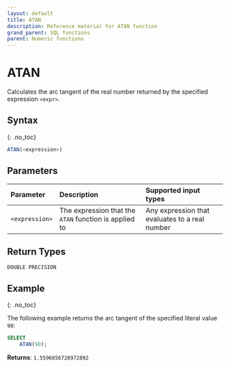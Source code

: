 ```yaml
---
layout: default
title: ATAN
description: Reference material for ATAN function
grand_parent: SQL functions
parent: Numeric functions
---
```


# ATAN

Calculates the arc tangent of the real number returned by the specified expression `<expr>`.

## Syntax
{: .no_toc}

```sql
ATAN(<expression>)
```
## Parameters 
| Parameter | Description | Supported input types | 
| :-------- | :-----------| :------|
| `<expression>`  | The expression that the `ATAN` function is applied to | Any expression that evaluates to a real number |

## Return Types 
`DOUBLE PRECISION` 

## Example
{: .no_toc}

The following example returns the arc tangent of the specified literal value `90`:

```sql
SELECT
    ATAN(90);
```

**Returns**: `1.5596856728972892`
